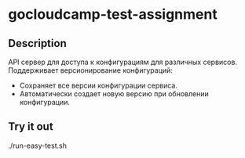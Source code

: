 # gocloudcamp-test-assignment

## Description
API сервер для доступа к конфигурациям для различных сервисов.
Поддерживает версионирование конфигураций:
* Сохраняет все версии конфигурации сервиса.
* Автоматически создает новую версию при обновлении конфигурации.

## Try it out
./run-easy-test.sh
